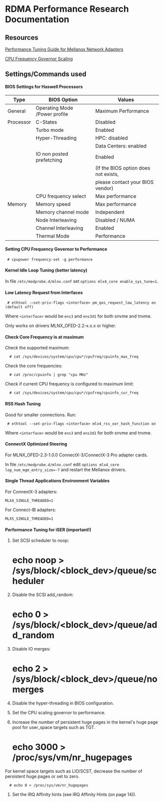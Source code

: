 # RDMA Performance Research Documentation

## Resources

[Performance Tuning Guide for Mellanox Network Adapters](http://www.mellanox.com/related-docs/prod_software/Performance_Tuning_Guide_for_Mellanox_Network_Adapters.pdf)

[CPU Frequency Governor Scaling](https://wiki.archlinux.org/index.php/CPU_frequency_scaling)

## Settings/Commands used

#### BIOS Settings for Haswell Processors

| Type | BIOS Option | Values |
| ---- | ----------- | ------ |
| General | Operating Mode /Power profile | Maximum Performance |
| Processor | C-States | Disabled |
|           | Turbo mode | Enabled |
|           | Hyper-Threading | HPC: disabled |
|           |                 | Data Centers: enabled |
|           | IO non posted prefetching | Enabled |
|           | | (If the BIOS option does not exists, |
|           | | please contact your BIOS vendor) |
|           | CPU frequency select | Max performance |
| Memory | Memory speed | Max performance |
|        | Memory channel mode | Independent |
|        | Node Interleaving | Disabled / NUMA |
|        | Channel Interleaving | Enabled |
|        | Thermal Mode | Performance |

#### Setting CPU Frequency Governor to Performance

     # cpupower frequency-set -g performance

#### Kernel Idle Loop Tuning (better latency)

In file `/etc/modprobe.d/mlnx.conf` set `options mlx4_core enable_sys_tune=1`.

#### Low Latency Request from Interfaces

     # ethtool -–set-priv-flags <interface> pm_qos_request_low_latency on (default off)

Where `<interface>` would be `ens3` and `ens3d1` for both snvme and tnvme.

Only works on drivers MLNX_OFED-2.2-x.x.x or higher.

#### Check Core Frequency is at maximum

Check the supported maximum:

      # cat /sys/devices/system/cpu/cpu*/cpufreq/cpuinfo_max_freq

Check the core frequencies:

      # cat /proc/cpuinfo | grep "cpu MHz"

Check if current CPU frequency is configured to maximum limit:

      # cat /sys/devices/system/cpu/cpu*/cpufreq/cpuinfo_cur_freq

#### RSS Hash Tuning

Good for smaller connections. Run:

     # ethtool --set-priv-flags <interface> mlx4_rss_xor_hash_function on

Where `<interface>` would be `ens3` and `ens3d1` for both snvme and tnvme.

#### ConnectX Optimized Steering

For MLNX_OFED-2.3-1.0.0 ConnectX-3/ConnectX-3 Pro adapter cards.

In file `/etc/modprobe.d/mlnx.conf` edit `options mlx4_core log_num_mgm_entry_size=-7` and restart the Mellanox drivers.

#### Single Thread Applications Environment Variables

For ConnextX-3 adapters:

    MLX4_SINGLE_THREADED=1

For Connect-IB adapters:

    MLX5_SINGLE_THREADED=1

#### Performance Tuning for iSER (important!)

1. Set SCSI scheduler to noop:

      # echo noop > /sys/block/<block_dev>/queue/scheduler

1. Disable the SCSI add_random:

      # echo 0 > /sys/block/<block_dev>/queue/add_random

1. Disable IO merges:

      # echo 2 > /sys/block/<block_dev>/queue/nomerges

1. Disable the hyper-threading in BIOS configuration.

1. Set the CPU scaling governor to performance.

1. Increase the number of persistent huge pages in the kernel's huge page pool for user_space targets such as TGT.

      # echo 3000 > /proc/sys/vm/nr_hugepages

For kernel space targets such as LIO/SCST, decrease the number of persistent huge pages or set to zero.

      # echo 0 > /proc/sys/vm/nr_hugepages

1. Set the IRQ Affinity hints (see IRQ Affinity Hints (on page 14)).

